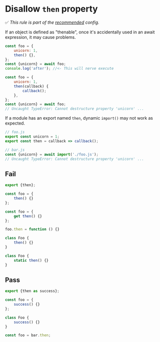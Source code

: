# Disallow `then` property

✅ *This rule is part of the [recommended](https://github.com/sindresorhus/eslint-plugin-unicorn#recommended-config) config.*

If an object is defined as "thenable", once it's accidentally used in an await expression, it may cause problems.

```js
const foo = {
	unicorn: 1,
	then() {},
};
const {unicorn} = await foo;
console.log('after'); //<- This will nerve execute
```

```js
const foo = {
	unicorn: 1,
	then(callback) {
		callback();
	},
};
const {unicorn} = await foo;
// Uncaught TypeError: Cannot destructure property 'unicorn' ...
```

If a module has an export named `then`, dynamic `import()` may not work as expected.

```js
// foo.js
export const unicorn = 1;
export const then = callback => callback();

// bar.js
const {unicorn} = await import('./foo.js');
// Uncaught TypeError: Cannot destructure property 'unicorn' ...
```

## Fail

```js
export {then};
```

```js
const foo = {
	then() {}
};
```

```js
const foo = {
	get then() {}
};
```

```js
foo.then = function () {}
```

```js
class Foo {
	then() {}
}
```

```js
class Foo {
	static then() {}
}
```

## Pass

```js
export {then as success};
```

```js
const foo = {
	success() {}
};
```

```js
class Foo {
	success() {}
}
```

```js
const foo = bar.then;
```
